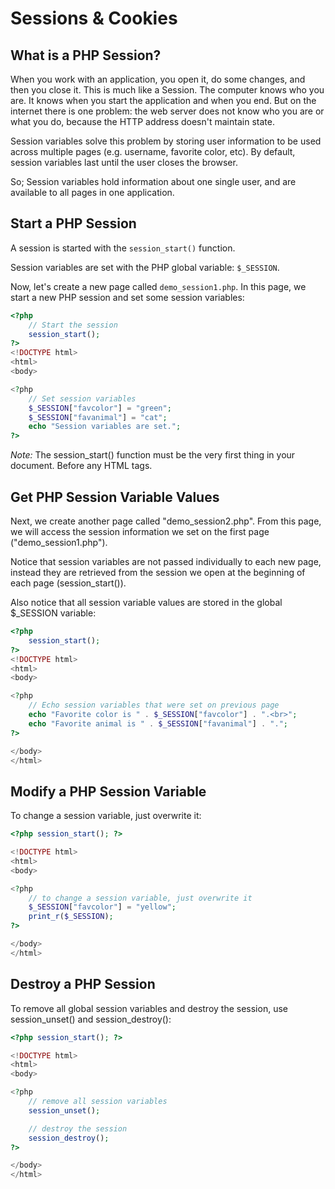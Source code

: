 # Sessions & Cookies

## What is a PHP Session?

When you work with an application, you open it, do some changes, and then you close it. This is much like a Session. The computer knows who you are. It knows when you start the application and when you end. But on the internet there is one problem: the web server does not know who you are or what you do, because the HTTP address doesn't maintain state.

Session variables solve this problem by storing user information to be used across multiple pages (e.g. username, favorite color, etc). By default, session variables last until the user closes the browser.

So; Session variables hold information about one single user, and are available to all pages in one application.


## Start a PHP Session

A session is started with the `session_start()` function.

Session variables are set with the PHP global variable: `$_SESSION`.

Now, let's create a new page called `demo_session1.php`. In this page, we start a new PHP session and set some session variables:

```php
<?php
    // Start the session
    session_start();
?>
<!DOCTYPE html>
<html>
<body>

<?php
    // Set session variables
    $_SESSION["favcolor"] = "green";
    $_SESSION["favanimal"] = "cat";
    echo "Session variables are set.";
?>
```

*Note:* The session_start() function must be the very first thing in your document. Before any HTML tags.

## Get PHP Session Variable Values

Next, we create another page called "demo_session2.php". From this page, we will access the session information we set on the first page ("demo_session1.php").

Notice that session variables are not passed individually to each new page, instead they are retrieved from the session we open at the beginning of each page (session_start()).

Also notice that all session variable values are stored in the global $_SESSION variable:

```php
<?php
    session_start();
?>
<!DOCTYPE html>
<html>
<body>

<?php
    // Echo session variables that were set on previous page
    echo "Favorite color is " . $_SESSION["favcolor"] . ".<br>";
    echo "Favorite animal is " . $_SESSION["favanimal"] . ".";
?>

</body>
</html> 
```

## Modify a PHP Session Variable

To change a session variable, just overwrite it:

```php
<?php session_start(); ?>

<!DOCTYPE html>
<html>
<body>

<?php
    // to change a session variable, just overwrite it
    $_SESSION["favcolor"] = "yellow";
    print_r($_SESSION);
?>

</body>
</html> 
```

## Destroy a PHP Session

To remove all global session variables and destroy the session, use session_unset() and session_destroy():

```php
<?php session_start(); ?>

<!DOCTYPE html>
<html>
<body>

<?php
    // remove all session variables
    session_unset();

    // destroy the session
    session_destroy();
?>

</body>
</html> 
```

